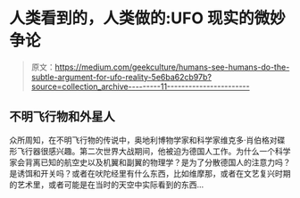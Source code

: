 # 人类看到的，人类做的:UFO 现实的微妙争论

> 原文：<https://medium.com/geekculture/humans-see-humans-do-the-subtle-argument-for-ufo-reality-5e6ba62cb97b?source=collection_archive---------11----------------------->

## 不明飞行物和外星人

众所周知，在不明飞行物的传说中，奥地利博物学家和科学家维克多·肖伯格对碟形飞行器很感兴趣。第二次世界大战期间，他被迫为德国人工作。为什么一个科学家会背离已知的航空史以及机翼和副翼的物理学？是为了分散德国人的注意力吗？是诱饵和开关吗？或者在吠陀经里有什么东西，比如维摩那，或者在文艺复兴时期的艺术里，或者可能是在当时的天空中实际看到的东西…
